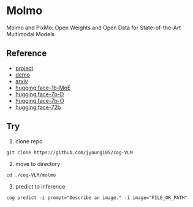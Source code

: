 # Molmo

Molmo and PixMo: Open Weights and Open Data for State-of-the-Art Multimodal Models

## Reference

- [project](https://molmo.allenai.org/blog)
- [demo](https://molmo.allenai.org/)
- [arxiv](https://arxiv.org/abs/2409.17146)
- [hugging face-1b-MoE](https://huggingface.co/allenai/MolmoE-1B-0924)
- [hugging face-7b-D](https://huggingface.co/allenai/Molmo-7B-D-0924)
- [hugging face-7b-O](https://huggingface.co/allenai/Molmo-7B-O-0924)
- [hugging face-72b](https://huggingface.co/allenai/Molmo-72B-0924)

## Try

1. clone repo
```
git clone https://github.com/jyoung105/cog-VLM
```

2. move to directory
```
cd ./cog-VLM/molmo
```

<!-- 3. download weights before deployment
```
cog run script/download-weights
``` -->

3. predict to inference
```
cog predict -i prompt="Describe an image." -i image="FILE_OR_PATH"
```